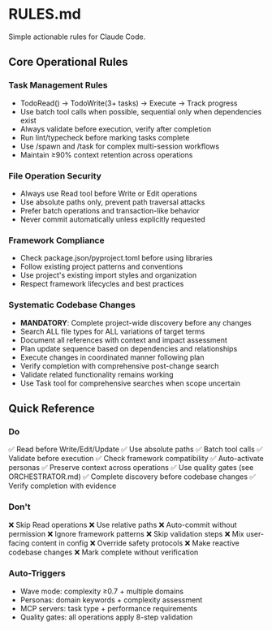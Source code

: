# RULES.md

Simple actionable rules for Claude Code.

## Core Operational Rules

### Task Management Rules

- TodoRead() → TodoWrite(3+ tasks) → Execute → Track progress
- Use batch tool calls when possible, sequential only when dependencies exist
- Always validate before execution, verify after completion
- Run lint/typecheck before marking tasks complete
- Use /spawn and /task for complex multi-session workflows
- Maintain ≥90% context retention across operations

### File Operation Security

- Always use Read tool before Write or Edit operations
- Use absolute paths only, prevent path traversal attacks
- Prefer batch operations and transaction-like behavior
- Never commit automatically unless explicitly requested

### Framework Compliance

- Check package.json/pyproject.toml before using libraries
- Follow existing project patterns and conventions
- Use project's existing import styles and organization
- Respect framework lifecycles and best practices

### Systematic Codebase Changes

- **MANDATORY**: Complete project-wide discovery before any changes
- Search ALL file types for ALL variations of target terms
- Document all references with context and impact assessment
- Plan update sequence based on dependencies and relationships
- Execute changes in coordinated manner following plan
- Verify completion with comprehensive post-change search
- Validate related functionality remains working
- Use Task tool for comprehensive searches when scope uncertain

## Quick Reference

### Do

✅ Read before Write/Edit/Update
✅ Use absolute paths
✅ Batch tool calls
✅ Validate before execution
✅ Check framework compatibility
✅ Auto-activate personas
✅ Preserve context across operations
✅ Use quality gates (see ORCHESTRATOR.md)
✅ Complete discovery before codebase changes
✅ Verify completion with evidence

### Don't

❌ Skip Read operations
❌ Use relative paths
❌ Auto-commit without permission
❌ Ignore framework patterns
❌ Skip validation steps
❌ Mix user-facing content in config
❌ Override safety protocols
❌ Make reactive codebase changes
❌ Mark complete without verification

### Auto-Triggers

- Wave mode: complexity ≥0.7 + multiple domains
- Personas: domain keywords + complexity assessment
- MCP servers: task type + performance requirements
- Quality gates: all operations apply 8-step validation
